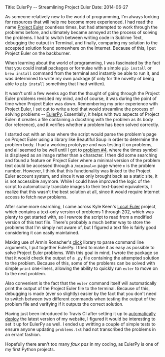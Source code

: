 Title: EulerPy -- Streamlining Project Euler
Date: 2014-06-27

As someone relatively new to the world of programming, I'm always looking for resources that will help me become more experienced. I had read the name [Project Euler](http://projecteuler.net) countless times, but had attempted to work through the problems before, and ultimately became annoyed at the process of solving the problems. I had to switch between writing code in Sublime Text, debugging the output in Terminal, and finally, comparing my solution to the accepted solution found somewhere on the Internet. Because of this, I put Project Euler on the backburner.

When learning about the world of programming, I was fascinated by the fact that you could install  packages or formulae with a simple `pip install` or `brew install` command from the terminal and instantly be able to run it, and was determined to write my own package (if only for the novelty of being able to `pip install` something that I had written).

It wasn't until a few weeks ago that the thought of going through the Project Euler problems revisited my mind, and of course, it was during the point of time when Project Euler was down. Remembering my prior experience with Project Euler, I set out to write a tool that would streamline the process of solving problems -- [EulerPy](https://github.com/iKevinY/EulerPy). Essentially, it helps with two aspects of Project Euler: it creates a file containing a docstring with the problem as its body (for reference), and it verifies whether a problem has been solved correctly.

I started out with an idea where the script would parse the problem's page on Project Euler using a library like Beautiful Soup in order to determine the problem body. I had a working prototype and was testing it on problems, and all seemed to be well until I got to [problem #4](http://projecteuler.net/problem=4), where the times symbol is displayed as an image rather than a character. I then did some searching and found a feature on Project Euler where a minimal version of the problem text could be accessed through a `/minimal=n` page where `n` is the problem number. However, I think that this functionality was linked to the Project Euler account system, and since it was only brought back as a static site, it is not accessible anymore. While I could have improved the logic of the script to automatically translate images to their text-based equivalents, I realize that this wasn't the best solution at all, since it would require Internet access to fetch new problems.

After some more searching, I came across Kyle Keen's [Local Euler](http://kmkeen.com/local-euler/) project, which contains a text-only version of problems 1 through 202, which was plenty to get started with, so I rewrote the script to read from a modified version of this text file. There's probably a much better way to store the problems that I'm simply not aware of, but I figured a text file is fairly good considering it can easily maintained.

Making use of Armin Ronacher's [click](https://github.com/mitsuhiko/click) library to parse command line arguments, I put together EulerPy. I tried to make it as easy as possible to solve Project Euler problems. With this goal in mind, I wrote the package so that it would check the output of a `.py` file containing the attempted solution to the problem. Because of this, some of the problems can be solved with simple `print` one-liners, allowing the ability to quickly run `euler` to move on to the next problem.

Also convenient is the fact that the `euler` command itself will automatically print the output of the Project Euler file to the terminal. Because of this, debugging is made (ever so slightly) easier by the fact that you don't need to switch between two different commands when testing the output of the problem file and verifying if it outputs the correct solution.

Having just been introduced to Travis CI after setting it up to [automatically deploy](http://kevinyap.ca/2014/06/deploying-pelican-sites-using-travis-ci/) the latest version of my website, I figured it would be interesting to set it up for EulerPy as well. I ended up writting a couple of simple tests to ensure anyone updating `problems.txt` had not transcribed the problems in an errant fashion.

Hopefully there aren't too many *faux pas* in my coding, as EulerPy is one of my first Python projects.
